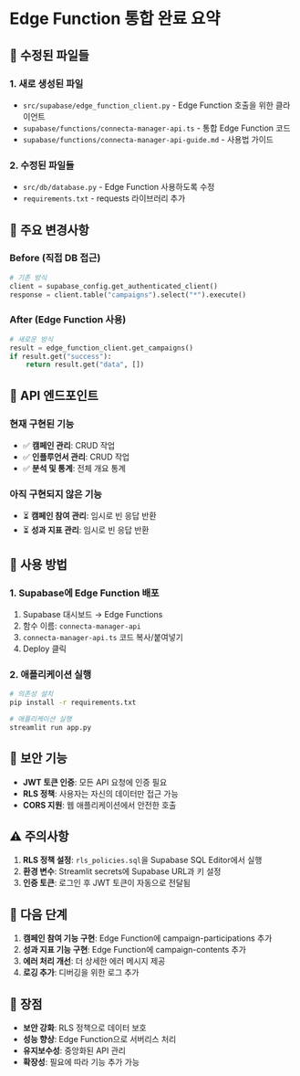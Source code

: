# Edge Function 통합 완료 요약

## 🔧 **수정된 파일들**

### 1. **새로 생성된 파일**
- `src/supabase/edge_function_client.py` - Edge Function 호출을 위한 클라이언트
- `supabase/functions/connecta-manager-api.ts` - 통합 Edge Function 코드
- `supabase/functions/connecta-manager-api-guide.md` - 사용법 가이드

### 2. **수정된 파일들**
- `src/db/database.py` - Edge Function 사용하도록 수정
- `requirements.txt` - requests 라이브러리 추가

## 🚀 **주요 변경사항**

### **Before (직접 DB 접근)**
```python
# 기존 방식
client = supabase_config.get_authenticated_client()
response = client.table("campaigns").select("*").execute()
```

### **After (Edge Function 사용)**
```python
# 새로운 방식
result = edge_function_client.get_campaigns()
if result.get("success"):
    return result.get("data", [])
```

## 📡 **API 엔드포인트**

### **현재 구현된 기능**
- ✅ **캠페인 관리**: CRUD 작업
- ✅ **인플루언서 관리**: CRUD 작업  
- ✅ **분석 및 통계**: 전체 개요 통계

### **아직 구현되지 않은 기능**
- ⏳ **캠페인 참여 관리**: 임시로 빈 응답 반환
- ⏳ **성과 지표 관리**: 임시로 빈 응답 반환

## 🔧 **사용 방법**

### **1. Supabase에 Edge Function 배포**
1. Supabase 대시보드 → Edge Functions
2. 함수 이름: `connecta-manager-api`
3. `connecta-manager-api.ts` 코드 복사/붙여넣기
4. Deploy 클릭

### **2. 애플리케이션 실행**
```bash
# 의존성 설치
pip install -r requirements.txt

# 애플리케이션 실행
streamlit run app.py
```

## 🔐 **보안 기능**

- **JWT 토큰 인증**: 모든 API 요청에 인증 필요
- **RLS 정책**: 사용자는 자신의 데이터만 접근 가능
- **CORS 지원**: 웹 애플리케이션에서 안전한 호출

## ⚠️ **주의사항**

1. **RLS 정책 설정**: `rls_policies.sql`을 Supabase SQL Editor에서 실행
2. **환경 변수**: Streamlit secrets에 Supabase URL과 키 설정
3. **인증 토큰**: 로그인 후 JWT 토큰이 자동으로 전달됨

## 🎯 **다음 단계**

1. **캠페인 참여 기능 구현**: Edge Function에 campaign-participations 추가
2. **성과 지표 기능 구현**: Edge Function에 campaign-contents 추가
3. **에러 처리 개선**: 더 상세한 에러 메시지 제공
4. **로깅 추가**: 디버깅을 위한 로그 추가

## 🎉 **장점**

- **보안 강화**: RLS 정책으로 데이터 보호
- **성능 향상**: Edge Function으로 서버리스 처리
- **유지보수성**: 중앙화된 API 관리
- **확장성**: 필요에 따라 기능 추가 가능
